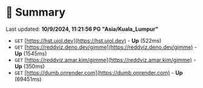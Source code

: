 # 📖 Summary
Last updated: **10/9/2024, 11:21:56 PG "Asia/Kuala_Lumpur"**

- `GET` [https://hst.ujol.dev](https://hst.ujol.dev) - **Up** (522ms)
- `GET` [https://reddviz.deno.dev/gimme](https://reddviz.deno.dev/gimme) - **Up** (1545ms)
- `GET` [https://reddviz.amar.kim/gimme](https://reddviz.amar.kim/gimme) - **Up** (350ms)
- `GET` [https://dumb.onrender.com](https://dumb.onrender.com) - **Up** (69451ms)
